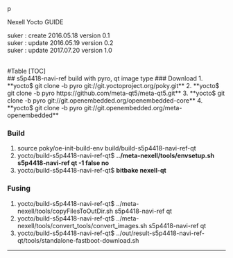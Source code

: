 p<html xmlns="http://www.w3.org/1999/xhtml" lang="ko"  xml:lang="ko">
<meta http-equiv="Content-Type" Content="text/html; charset=utf-8" />

Nexell Yocto GUIDE

suker : create  2016.05.18 version 0.1<br>
suker : update 2016.05.19 version 0.2<br>
suker : update 2017.07.20 version 1.0

<br>
#Table
[TOC]

<br>
## s5p4418-navi-ref build with pyro, qt image type
### Download
 1. **yocto$ git clone -b pyro git://git.yoctoproject.org/poky.git**
 2. **yocto$ git clone -b pyro https://github.com/meta-qt5/meta-qt5.git**
 3. **yocto$ git clone -b pyro git://git.openembedded.org/openembedded-core**
 4. **yocto$ git clone -b pyro git://git.openembedded.org/meta-openembedded**

### Build
 1. source poky/oe-init-build-env build/build-s5p4418-navi-ref-qt
 2. yocto/build-s5p4418-navi-ref-qt$ **../meta-nexell/tools/envsetup.sh s5p4418-navi-ref qt -1 false no**
 3. yocto/build-s5p4418-navi-ref-qt$ **bitbake nexell-qt**

### Fusing
 1. yocto/build-s5p4418-navi-ref-qt$ ../meta-nexell/tools/copyFilesToOutDir.sh s5p4418-navi-ref qt
 2. yocto/build-s5p4418-navi-ref-qt$ ../meta-nexell/tools/convert_tools/convert_images.sh s5p4418-navi-ref qt
 3. yocto/build-s5p4418-navi-ref-qt$ ../out/result-s5p4418-navi-ref-qt/tools/standalone-fastboot-download.sh

---
<br>
